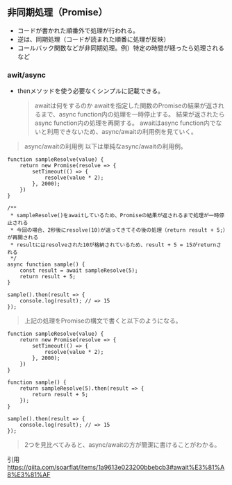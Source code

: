 ## 非同期処理（Promise）
- コードが書かれた順番外で処理が行われる。  
- 逆は、同期処理（コードが読まれた順番に処理が反映）
- コールバック関数などが非同期処理。例）特定の時間が経ったら処理されるなど

### awit/async
- thenメソッドを使う必要なくシンプルに記載できる。
    >awaitは何をするのか
    awaitを指定した関数のPromiseの結果が返されるまで、async function内の処理を一時停止する。
結果が返されたらasync function内の処理を再開する。
awaitはasync function内でないと利用できないため、async/awaitの利用例を見ていく。

>async/awaitの利用例
>以下は単純なasync/awaitの利用例。
```
function sampleResolve(value) {
    return new Promise(resolve => {
        setTimeout(() => {
            resolve(value * 2);
        }, 2000);
    })
}

/**
 * sampleResolve()をawaitしているため、Promiseの結果が返されるまで処理が一時停止される
 * 今回の場合、2秒後にresolve(10)が返ってきてその後の処理（return result + 5;）が再開される
 * resultにはresolveされた10が格納されているため、result + 5 = 15がreturnされる
 */
async function sample() {
    const result = await sampleResolve(5);
    return result + 5;
}

sample().then(result => {
    console.log(result); // => 15
});
```
>上記の処理をPromiseの構文で書くと以下のようになる。
```
function sampleResolve(value) {
    return new Promise(resolve => {
        setTimeout(() => {
            resolve(value * 2);
        }, 2000);
    })
}

function sample() {
    return sampleResolve(5).then(result => {
        return result + 5;
    });
}

sample().then(result => {
    console.log(result); // => 15
});
```
>2つを見比べてみると、async/awaitの方が簡潔に書けることがわかる。

引用　https://qiita.com/soarflat/items/1a9613e023200bbebcb3#await%E3%81%A8%E3%81%AF

